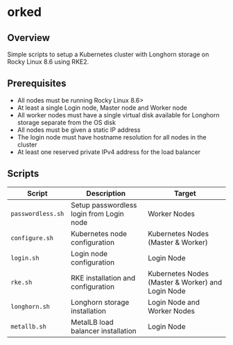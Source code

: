 # orked

## Overview
Simple scripts to setup a Kubernetes cluster with Longhorn storage on Rocky Linux 8.6 using RKE2.

## Prerequisites

- All nodes must be running Rocky Linux 8.6>
- At least a single Login node, Master node and Worker node
- All worker nodes must have a single virtual disk available for Longhorn storage separate from the OS disk
- All nodes must be given a static IP address
- The login node must have hostname resolution for all nodes in the cluster
- At least one reserved private IPv4 address for the load balancer

## Scripts

| Script | Description | Target |
| ------ | ----------- | ------ |
| `passwordless.sh` | Setup passwordless login from Login node | Worker Nodes |
| `configure.sh` | Kubernetes node configuration | Kubernetes Nodes (Master & Worker) |
| `login.sh` | Login node configuration | Login Node |
| `rke.sh` | RKE installation and configuration | Kubernetes Nodes (Master & Worker) and Login Node |
| `longhorn.sh` | Longhorn storage installation | Login Node and Worker Nodes |
| `metallb.sh` | MetalLB load balancer installation | Login Node |
